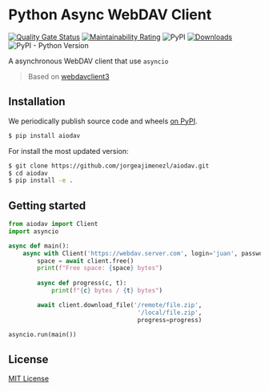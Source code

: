 # Python Async WebDAV Client
[![Quality Gate Status](https://sonarcloud.io/api/project_badges/measure?project=jorgeajimenezl_aiodav&metric=alert_status)](https://sonarcloud.io/dashboard?id=jorgeajimenezl_aiodav)
[![Maintainability Rating](https://sonarcloud.io/api/project_badges/measure?project=jorgeajimenezl_aiodav&metric=sqale_rating)](https://sonarcloud.io/dashboard?id=jorgeajimenezl_aiodav)
![PyPI](https://img.shields.io/pypi/v/aiodav)
[![Downloads](https://pepy.tech/badge/aiodav)](https://pepy.tech/project/aiodav)
![PyPI - Python Version](https://img.shields.io/pypi/pyversions/aiodav)

A asynchronous WebDAV client that use `asyncio` 

> Based on [webdavclient3](https://github.com/ezhov-evgeny/webdav-client-python-3)

## Installation
We periodically publish source code and wheels [on PyPI](https://pypi.python.org/pypi/aiodav).
```bash
$ pip install aiodav
```

For install the most updated version:
```bash
$ git clone https://github.com/jorgeajimenezl/aiodav.git
$ cd aiodav
$ pip install -e .
```

## Getting started
```python
from aiodav import Client
import asyncio

async def main():
    async with Client('https://webdav.server.com', login='juan', password='cabilla') as client:
        space = await client.free()
        print(f"Free space: {space} bytes")
        
        async def progress(c, t):
            print(f"{c} bytes / {t} bytes")

        await client.download_file('/remote/file.zip', 
                                    '/local/file.zip',
                                    progress=progress)

asyncio.run(main())
```

## License
[MIT License](./LICENSE)
